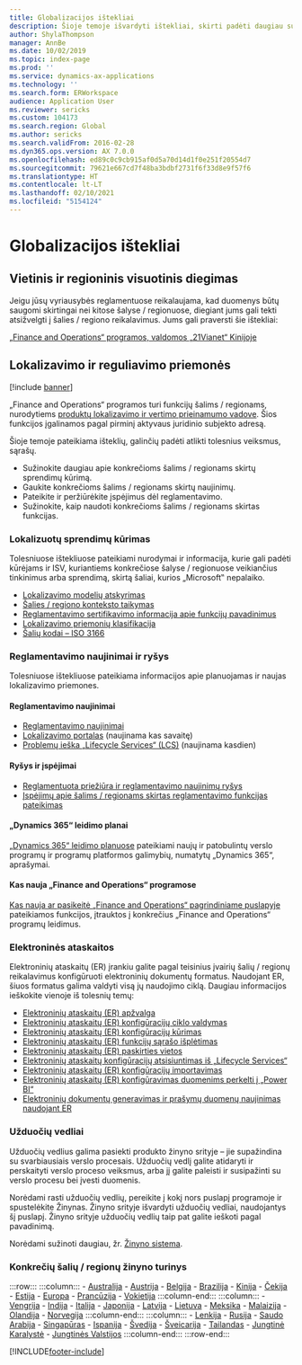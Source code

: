 ```yaml
---
title: Globalizacijos ištekliai
description: Šioje temoje išvardyti ištekliai, skirti padėti daugiau sužinoti apie konkrečiose šalyse / regionuose veikiančias funkcijas ir pasiūlymus.
author: ShylaThompson
manager: AnnBe
ms.date: 10/02/2019
ms.topic: index-page
ms.prod: ''
ms.service: dynamics-ax-applications
ms.technology: ''
ms.search.form: ERWorkspace
audience: Application User
ms.reviewer: sericks
ms.custom: 104173
ms.search.region: Global
ms.author: sericks
ms.search.validFrom: 2016-02-28
ms.dyn365.ops.version: AX 7.0.0
ms.openlocfilehash: ed89c0c9cb915af0d5a70d14d1f0e251f20554d7
ms.sourcegitcommit: 79621e667cd7f48ba3bdbf2731f6f33d8e9f57f6
ms.translationtype: HT
ms.contentlocale: lt-LT
ms.lasthandoff: 02/10/2021
ms.locfileid: "5154124"
---
```

# <a name="globalization-resources"></a>Globalizacijos ištekliai

## <a name="local-and-regional-deployments"></a>Vietinis ir regioninis visuotinis diegimas
Jeigu jūsų vyriausybės reglamentuose reikalaujama, kad duomenys būtų saugomi skirtingai nei kitose šalyse / regionuose, diegiant jums gali tekti atsižvelgti į šalies / regiono reikalavimus. Jums gali praversti šie ištekliai:

[„Finance and Operations“ programos, valdomos „21Vianet“ Kinijoje](https://docs.microsoft.com/dynamics365/unified-operations/dev-itpro/deployment/china-local-deployment)

## <a name="localization-and-regulatory-features"></a>Lokalizavimo ir reguliavimo priemonės​

[!include [banner](../includes/banner.md)]

„Finance and Operations“ programos turi funkcijų šalims / regionams, nurodytiems [produktų lokalizavimo ir vertimo prieinamumo vadove](https://aka.ms/dynamics_365_international_availability_deck). Šios funkcijos įgalinamos pagal pirminį aktyvaus juridinio subjekto adresą. 

Šioje temoje pateikiama išteklių, galinčių padėti atlikti tolesnius veiksmus, sąrašų. 
- Sužinokite daugiau apie konkrečioms šalims / regionams skirtų sprendimų kūrimą.
- Gaukite konkrečioms šalims / regionams skirtų naujinimų.
- Pateikite ir peržiūrėkite įspėjimus dėl reglamentavimo.
- Sužinokite, kaip naudoti konkrečioms šalims / regionams skirtas funkcijas.

### <a name="developing-localized-solutions"></a>Lokalizuotų sprendimų kūrimas
Tolesniuose ištekliuose pateikiami nurodymai ir informacija, kurie gali padėti kūrėjams ir ISV, kuriantiems konkrečiose šalyse / regionuose veikiančius tinkinimus arba sprendimą, skirtą šaliai, kurios „Microsoft‟ nepalaiko.
-   [Lokalizavimo modelių atskyrimas](separate-localization-models.md)
-   [Šalies / regiono konteksto taikymas](apply-country-context.md)
-   [Reglamentavimo sertifikavimo informacija apie funkcijų pavadinimus](regulatory-certifications.md)
-   [Lokalizavimo priemonių klasifikacija](classify-localization-features.md)
-   [Šalių kodai – ISO 3166](https://www.iso.org/iso-3166-country-codes.html)

### <a name="regulatory-updates-and-communication"></a>Reglamentavimo naujinimai ir ryšys
Tolesniuose ištekliuose pateikiama informacijos apie planuojamas ir naujas lokalizavimo priemones. 

#### <a name="regulatory-updates"></a>Reglamentavimo naujinimai
-   [Reglamentavimo naujinimai](../../../finance/localizations/regulatory-updates.md)
-   [Lokalizavimo portalas](https://docs.microsoft.com/dynamics/s-e/) (naujinama kas savaitę)
-   [Problemų ieška „Lifecycle Services“ (LCS)](../lifecycle-services/issue-search-lcs.md) (naujinama kasdien)

#### <a name="communication-and-alerts"></a>Ryšys ir įspėjimai
-   [Reglamentuota priežiūra ir reglamentavimo naujinimų ryšys](regulatory-watch-communication.md)
-   [Įspėjimų apie šalims / regionams skirtas reglamentavimo funkcijas pateikimas](submit-localization-alerts.md)

#### <a name="dynamics-365-release-plans"></a>„Dynamics 365“ leidimo planai
[„Dynamics 365“ leidimo planuose](https://docs.microsoft.com/business-applications-release-notes/) pateikiami naujų ir patobulintų verslo programų ir programų platformos galimybių, numatytų „Dynamics 365“, aprašymai. 

#### <a name="finance-and-operations-apps-whats-new"></a>Kas nauja „Finance and Operations“ programose
[Kas nauja ar pasikeitė „Finance and Operations“ pagrindiniame puslapyje](../../fin-ops/get-started/whats-new-changed.md) pateikiamos funkcijos, įtrauktos į konkrečius „Finance and Operations“ programų leidimus.

### <a name="electronic-reporting"></a>Elektroninės ataskaitos
Elektroninių ataskaitų (ER) įrankiu galite pagal teisinius įvairių šalių / regionų reikalavimus konfigūruoti elektroninių dokumentų formatus. Naudojant ER, šiuos formatus galima valdyti visą jų naudojimo ciklą. Daugiau informacijos ieškokite vienoje iš tolesnių temų:
-   [Elektroninių ataskaitų (ER) apžvalga](../analytics/general-electronic-reporting.md)
-   [Elektroninių ataskaitų (ER) konfigūracijų ciklo valdymas](../analytics/general-electronic-reporting-manage-configuration-lifecycle.md)
-   [Elektroninių ataskaitų (ER) konfigūracijų kūrimas](../analytics/electronic-reporting-configuration.md)
-   [Elektroninių ataskaitų (ER) funkcijų sąrašo išplėtimas](../analytics/general-electronic-reporting-formulas-list-extension.md)
-   [Elektroninių ataskaitų (ER) paskirties vietos](../analytics/electronic-reporting-destinations.md)
-   [Elektroninių ataskaitų konfigūracijų atsisiuntimas iš „Lifecycle Services“](../analytics/download-electronic-reporting-configuration-lcs.md)
-   [Elektroninių ataskaitų (ER) konfigūracijų importavimas](../analytics/electronic-reporting-import-ger-configurations.md)
-   [Elektroninių ataskaitų (ER) konfigūravimas duomenims perkelti į „Power BI“](../analytics/general-electronic-reporting-report-configuration-get-data-powerbi.md)
-   [Elektroninių dokumentų generavimas ir prašymų duomenų naujinimas naudojant ER](../analytics/generate-electronic-documents-update-application-data.md)

### <a name="task-guides"></a>Užduočių vedliai
Užduočių vedlius galima pasiekti produkto žinyno srityje – jie supažindina su svarbiausiais verslo procesais. Užduočių vedlį galite atidaryti ir perskaityti verslo proceso veiksmus, arba jį galite paleisti ir susipažinti su verslo procesu bei įvesti duomenis.

Norėdami rasti užduočių vedlių, pereikite į kokį nors puslapį programoje ir spustelėkite Žinynas. Žinyno srityje išvardyti užduočių vedliai, naudojantys šį puslapį. Žinyno srityje užduočių vedlių taip pat galite ieškoti pagal pavadinimą.

Norėdami sužinoti daugiau, žr. [Žinyno sistema](../../fin-ops/get-started/help-overview.md#task-guides).


### <a name="countryregion-specific-help-content"></a>Konkrečių šalių / regionų žinyno turinys
:::row:::
    :::column:::
        - [Australija](../../../finance/localizations/australia.md)
        - [Austrija](../../../finance/localizations/austria.md)
        - [Belgija](../../../finance/localizations/belgium.md)
        - [Brazilija](../../../finance/localizations/brazil.md)
        - [Kinija](../../../finance/localizations/china.md)
        - [Čekija](../../../finance/localizations/czech-republic.md)
        - [Estija](../../../finance/localizations/estonia.md)
        - [Europa](../../../finance/localizations/europe.md)
        - [Prancūzija](../../../finance/localizations/france.md)
        - [Vokietija](../../../finance/localizations/germany.md)
    :::column-end:::
    :::column:::
        - [Vengrija](../../../finance/localizations/hungary.md)
        - [Indija](../../../finance/localizations/india.md)
        - [Italija](../../../finance/localizations/italy.md)
        - [Japonija](../../../finance/localizations/japan.md)
        - [Latvija](../../../finance/localizations/latvia.md)
        - [Lietuva](../../../finance/localizations/lithuania.md)
        - [Meksika](../../../finance/localizations/mexico.md)
        - [Malaizija](../../../finance/localizations/malaysia.md)
        - [Olandija](../../../finance/localizations/netherlands.md)
        - [Norvegija](../../../finance/localizations/norway.md)
    :::column-end:::
    :::column:::
        - [Lenkija](../../../finance/localizations/poland.md)
        - [Rusija](../../../finance/localizations/russia.md)
        - [Saudo Arabija](../../../finance/localizations/saudi-arabia.md)
        - [Singapūras](../../../finance/localizations/singapore.md)
        - [Ispanija](../../../finance/localizations/spain.md)
        - [Švedija](../../../finance/localizations/sweden.md)
        - [Šveicarija](../../../finance/localizations/switzerland.md)
        - [Tailandas](../../../finance/localizations/thailand.md)
        - [Jungtinė Karalystė](../../../finance/localizations/united-kingdom.md)
        - [Jungtinės Valstijos](../../../finance/localizations/united-states.md)
    :::column-end:::
:::row-end:::








[!INCLUDE[footer-include](../../../includes/footer-banner.md)]